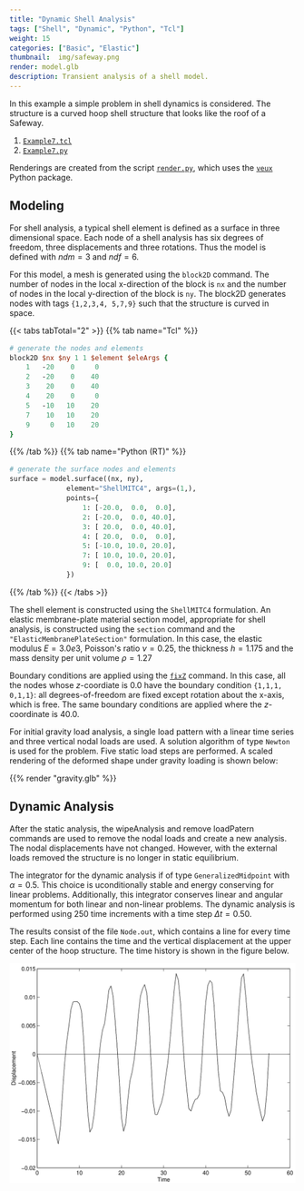 ```yaml
---
title: "Dynamic Shell Analysis"
tags: ["Shell", "Dynamic", "Python", "Tcl"]
weight: 15
categories: ["Basic", "Elastic"]
thumbnail:  img/safeway.png
render: model.glb
description: Transient analysis of a shell model.
---
```


In this example a simple problem in shell dynamics is considered. The
structure is a curved hoop shell structure that looks like the roof of a
Safeway.

1.  [`Example7.tcl`](Example7.tcl)
2.  [`Example7.py`](Example7.py)

Renderings are created from the script [`render.py`](./render.py), which
uses the [`veux`](https://stairlab.berkeley.edu/software/veux) Python package.

## Modeling

For shell analysis, a typical shell element is defined as a surface in
three dimensional space. Each node of a shell analysis has six degrees
of freedom, three displacements and three rotations. Thus the model is
defined with $ndm = 3$ and $ndf = 6$.

For this model, a mesh is generated using the `block2D` command. The
number of nodes in the local x-direction of the block is `nx` and the
number of nodes in the local y-direction of the block is `ny`. The
block2D generates nodes with tags `{1,2,3,4, 5,7,9}` such that the
structure is curved in space.

{{< tabs tabTotal="2" >}}
{{% tab name="Tcl" %}}
```tcl
# generate the nodes and elements
block2D $nx $ny 1 1 $element $eleArgs {
    1   -20    0     0
    2   -20    0    40
    3    20    0    40
    4    20    0     0
    5   -10   10    20 
    7    10   10    20   
    9     0   10    20 
} 
```
{{% /tab %}}
{{% tab name="Python (RT)" %}}
```python
# generate the surface nodes and elements
surface = model.surface((nx, ny),
              element="ShellMITC4", args=(1,),
              points={
                  1: [-20.0,  0.0,  0.0],
                  2: [-20.0,  0.0, 40.0],
                  3: [ 20.0,  0.0, 40.0],
                  4: [ 20.0,  0.0,  0.0],
                  5: [-10.0, 10.0, 20.0],
                  7: [ 10.0, 10.0, 20.0],
                  9: [  0.0, 10.0, 20.0]
              })
```
{{% /tab %}}
{{< /tabs >}}


The shell element is constructed using the `ShellMITC4` formulation. 
An elastic membrane-plate material section model,
appropriate for shell analysis, is constructed using the `section`
command and the
`"ElasticMembranePlateSection"` formulation. In this case, the elastic modulus
$E = 3.0e3$, Poisson's ratio $\nu =  0.25$, the thickness $h = 1.175$
and the mass density per unit volume $\rho = 1.27$


Boundary conditions are applied using the [`fixZ`](https://opensees.stairlab.io/user/manual/model/sp_constraint/fixX.html) command. In this case,
all the nodes whose $z$-coordiate is $0.0$ have the boundary condition
`{1,1,1, 0,1,1}`: all degrees-of-freedom are fixed except rotation about
the x-axis, which is free. The same boundary conditions are applied
where the $z$-coordinate is $40.0$.

For initial gravity load analysis, a single load pattern with a linear
time series and three vertical nodal loads are used. 
A solution algorithm of type `Newton` is used for the problem. 
Five static load steps are performed.
A scaled rendering of the deformed shape under gravity loading is shown below:

{{% render "gravity.glb" %}}

## Dynamic Analysis

After the static analysis, the wipeAnalysis and remove
loadPatern commands are used to remove the nodal loads and create a new
analysis. The nodal displacements have not changed. However, with the
external loads removed the structure is no longer in static equilibrium.

The integrator for the dynamic analysis if of type `GeneralizedMidpoint`
with $\alpha = 0.5$. This choice is uconditionally stable and energy
conserving for linear problems. Additionally, this integrator conserves
linear and angular momentum for both linear and non-linear problems. The
dynamic analysis is performed using $250$ time increments with a time
step $\Delta t = 0.50$.


The results consist of the file `Node.out`, which contains a line for
every time step. Each line contains the time and the vertical
displacement at the upper center of the hoop structure. The time history
is shown in the figure below.

![Displacement vs. Time for Top Center of Hoop Structure](hoop.svg)

